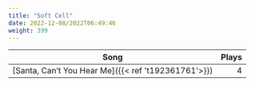 ```yaml
---
title: "Soft Cell"
date: 2022-12-08/2022T06:49:46
weight: 399
---
```




 Song | Plays 
----- | -----:
[Santa, Can’t You Hear Me]({{< ref 't192361761'>}}) | 4
